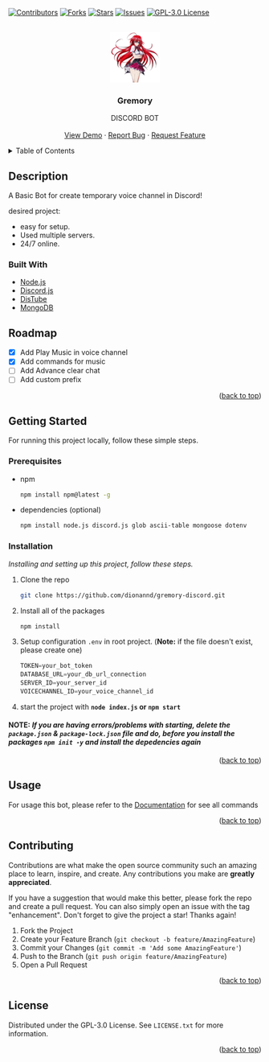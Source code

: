 <div id="top"><div>
	
	
<!-- PROJECT SHIELDS -->
[![Contributors][contributors-shield]][contributors-url]
[![Forks][forks-shield]][forks-url]
[![Stars][stars-shield]][stars-url]
[![Issues][issues-shield]][issues-url]
[![GPL-3.0 License][license-shield]][license-url]

	
<!-- PROJECT LOGO -->
<br />
<div align="center">
	<a href="https://github.com/dionannd/gremory-discord">
    <img src="src/assets/profile.png" alt="Logo" width="100" height="100">
  </a>
	
  <h3 align="center">Gremory</h3>

  <p align="center">
    DISCORD BOT
    <br />
   <br />
    <a href="https://github.com/dionannd/gremory-discord">View Demo</a>
    ·
    <a href="https://github.com/dionannd/gremory-discord/issues/new?assignees=&labels=&template=bug_report.md&title=">Report Bug</a>
    ·
    <a href="https://github.com/dionannd/gremory-discord/issues/new?assignees=&labels=&template=feature_request.md&title=">Request Feature</a>
  </p>
</div>
	
<!-- TABLE OF CONTENT -->
<details>
  <summary>Table of Contents</summary>
  <ol>
    <li>
      <a href="#description">Description</a>
      <ul>
        <li><a href="#built-with">Built With</a></li>
      </ul>
    </li>
		<li><a href="#roadmap">Roadmap</a></li>
    <li>
      <a href="#getting-started">Getting Started</a>
      <ul>
        <li><a href="#prerequisites">Prerequisites</a></li>
        <li><a href="#installation">Installation</a></li>
      </ul>
    </li>
    <li><a href="#usage">Usage</a></li>
    <li><a href="#contributing">Contributing</a></li>
    <li><a href="#license">License</a></li>
 </ol>
</details>

<!-- DESCRIPTION -->
## Description
A Basic Bot for create temporary voice channel in Discord!
	
desired project:
* easy for setup.
* Used multiple servers.
* 24/7 online.
	
### Built With
	
* [Node.js](https://nodejs.org)
* [Discord.js](https://discord.js.org)
* [DisTube](https://distube.js.org)
* [MongoDB](https://www.mongodb.com)

<!-- ROADMAP -->
## Roadmap
	
- [x] Add Play Music in voice channel
- [x] Add commands for music
- [ ] Add Advance clear chat
- [ ] Add custom prefix
	
<p align="right">(<a href="#top">back to top</a>)</p>
	

<!-- GETTING STARTED -->
## Getting Started

For running this project locally, follow these simple steps.
	
### Prerequisites
* npm
  ```sh
  npm install npm@latest -g
  ```
	
* dependencies (optional)
	```sh
  npm install node.js discord.js glob ascii-table mongoose dotenv
  ```
	
### Installation
_Installing and setting up this project, follow these steps._
	
1. Clone the repo
	 ```sh
   git clone https://github.com/dionannd/gremory-discord.git
   ```
2. Install all of the packages
	 ```sh
   npm install
   ```
3. Setup configuration `.env` in root project. (**Note:** if the file doesn't exist, please create one)
	 ```js
   TOKEN=your_bot_token
	 DATABASE_URL=your_db_url_connection
	 SERVER_ID=your_server_id
	 VOICECHANNEL_ID=your_voice_channel_id
   ```
4. start the project with **`node index.js` or `npm start`**
	
#### **NOTE:** _If you are having errors/problems with starting, delete the `package.json` & `package-lock.json` file and do, before you install the packages `npm init -y` and install the depedencies again_
	
<p align="right">(<a href="#top">back to top</a>)</p>


## Usage

For usage this bot, please refer to the [Documentation](https://github.com/dionannd/gremory-discord/wiki) for see all commands
	
<p align="right">(<a href="#top">back to top</a>)</p>
	
	
<!-- CONTRIBUTING -->
## Contributing

Contributions are what make the open source community such an amazing place to learn, inspire, and create. Any contributions you make are **greatly appreciated**.

If you have a suggestion that would make this better, please fork the repo and create a pull request. You can also simply open an issue with the tag "enhancement".
Don't forget to give the project a star! Thanks again!

1. Fork the Project
2. Create your Feature Branch (`git checkout -b feature/AmazingFeature`)
3. Commit your Changes (`git commit -m 'Add some AmazingFeature'`)
4. Push to the Branch (`git push origin feature/AmazingFeature`)
5. Open a Pull Request
	
<p align="right">(<a href="#top">back to top</a>)</p>
	
	
<!-- LICENSE -->
## License

Distributed under the GPL-3.0 License. See `LICENSE.txt` for more information.	

<p align="right">(<a href="#top">back to top</a>)</p>
	
	
<!-- MARKDOWN LINKS & IMAGES -->
<!-- https://www.markdownguide.org/basic-syntax/#reference-style-links -->
[contributors-shield]: https://img.shields.io/github/contributors/dionannd/gremory-discord.svg?style=for-the-badge
[contributors-url]: https://github.com/dionannd/gremory-discord/graphs/contributors
[forks-shield]: https://img.shields.io/github/forks/dionannd/gremory-discord.svg?style=for-the-badge
[forks-url]: https://github.com/dionannd/gremory-discord/network/members
[stars-shield]: https://img.shields.io/github/stars/dionannd/gremory-discord.svg?style=for-the-badge
[stars-url]: https://github.com/dionannd/gremory-discord/stargazers
[issues-shield]: https://img.shields.io/github/issues/dionannd/gremory-discord.svg?style=for-the-badge
[issues-url]: https://github.com/dionannd/gremory-discord/issues
[license-shield]: https://img.shields.io/github/license/dionannd/gremory-discord.svg?style=for-the-badge
[license-url]: https://github.com/dionannd/gremory-discord/blob/main/LICENSE
[product-screenshot]: images/screenshot.png

